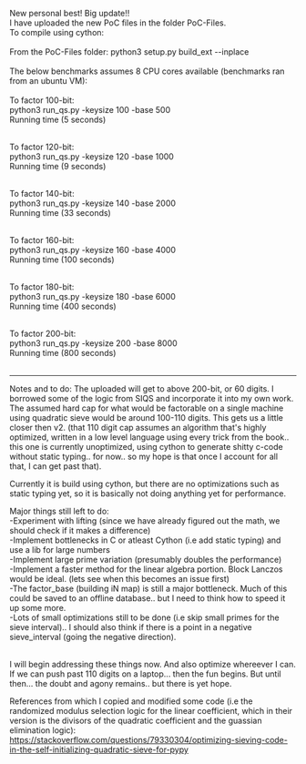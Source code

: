 New personal best! Big update!!</br>
I have uploaded the new PoC files in the folder PoC-Files.</br>
To compile using cython:</br></br>
From the PoC-Files folder: python3 setup.py build_ext --inplace</br></br>
The below benchmarks assumes 8 CPU cores available (benchmarks ran from an ubuntu VM):</br></br>
To factor 100-bit:</br>
python3 run_qs.py -keysize 100 -base 500 </br> 
Running time (5 seconds)</br></br>

To factor 120-bit:</br>
python3 run_qs.py -keysize 120 -base 1000 </br> 
Running time (9 seconds)</br></br>

To factor 140-bit:</br>
python3 run_qs.py -keysize 140 -base 2000 </br> 
Running time (33 seconds)</br></br>

To factor 160-bit:</br>
python3 run_qs.py -keysize 160 -base 4000 </br> 
Running time (100 seconds)</br></br>

To factor 180-bit:</br>
python3 run_qs.py -keysize 180 -base 6000 </br> 
Running time (400 seconds)</br></br>

To factor 200-bit:</br>
python3 run_qs.py -keysize 200 -base 8000 </br> 
Running time (800 seconds)</br></br>

---------------------------------------------------------------------------
Notes and to do: The uploaded will get to above 200-bit, or 60 digits. I borrowed some of the logic from SIQS and incorporate it into my own work. The assumed hard cap for what would be factorable on a single machine using quadratic sieve would be around 100-110 digits.
This gets us a little closer then v2. (that 110 digit cap assumes an algorithm that's highly optimized, written in a low level language using every trick from the book.. this one is currently unoptimized, using cython to generate shitty c-code without static typing.. for now.. so my hope is that once I account for all that, I can get past that).

Currently it is build using cython, but there are no optimizations such as static typing yet, so it is basically not doing anything yet for performance. 

Major things still left to do:</br>
-Experiment with lifting (since we have already figured out the math, we should check if it makes a difference)</br>
-Implement bottlenecks in C or atleast Cython (i.e add static typing) and use a lib for large numbers</br>
-Implement large prime variation (presumably doubles the performance)</br> 
-Implement a faster method for the linear algebra portion. Block Lanczos would be ideal. (lets see when this becomes an issue first)</br> 
-The factor_base (building iN map) is still a major bottleneck. Much of this could be saved to an offline database.. but I need to think how to speed it up some more.</br>
-Lots of small optimizations still to be done (i.e skip small primes for the sieve interval).. I should also think if there is a point in a negative sieve_interval (going the negative direction).</br> </br>  

I will begin addressing these things now. And also optimize whereever I can. If we can push past 110 digits on a laptop... then the fun begins. But until then... the doubt and agony remains.. but there is yet hope.

References from which I copied and modified some code (i.e the randomized modulus selection logic for the linear coefficient, which in their version is the divisors of the quadratic coefficient and the guassian elimination logic): https://stackoverflow.com/questions/79330304/optimizing-sieving-code-in-the-self-initializing-quadratic-sieve-for-pypy
